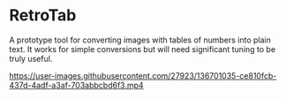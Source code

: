 # RetroTab

A prototype tool for converting images with tables of numbers into plain text. It works for simple conversions but will need significant tuning to be truly useful.

https://user-images.githubusercontent.com/27923/136701035-ce810fcb-437d-4adf-a3af-703abbcbd6f3.mp4
